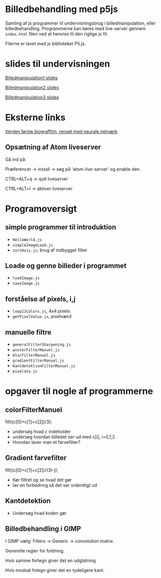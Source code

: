 # Billedbehandling med p5js
Samling af js programmer til undervisningsbrug i billedmanipulation, eller billedbehandling. Programmerne kan køres med live-server gennem `index.html` filen ved at henvise til den rigtige js fil.

Filerne er lavet med js biblioteket P5.js.

# slides til undervisningen
[Billedmanipulation1 slides](https://drive.google.com/open?id=1wM5pYU8eP08tujXp0M8mXqXdc9tLOkgLNUVAJqtBMC8)

[Billedmanipulation2 slides](https://drive.google.com/open?id=1fPLhh2m5WEBlbgeCrJ2RMZLczG5zBS4olBct83mYDsc)

[Billedmanipulation3 slides](https://drive.google.com/open?id=1BeQpWCXfe0y37lRzftKbN7Sgs3_KrUnRzLoD5M9uwK4)

# Eksterne links
[Verden første biograffilm, renset med neurale netværk](https://www.digg.com/2020/arrival-train-la-ciotat-upscaled?fbclid=IwAR3bCpLX0sIkNvhxPS7i8quwEmbEHXKBScwYMc5FR-L-sOh3lbNUwr_k4r0)

## Opsætning af Atom liveserver
Gå ind på:

Præferencer -> install -> søg på 'atom-live-server' og enable den.

CTRL+ALT+q -> quit liveserver

CTRL+ALT+l -> aktiver liveserver


# Programoversigt
## simple programmer til introduktion
* `HelloWorld.js`
* `simpleImageLoad.js`
* `sortHvis.js`, brug af indbygget filter

## Loade og genne billeder i programmet
* `loadImage.js`
* `saveImage.js`

## forståelse af pixels, i,j
* `loopIJColors.js`, 4x4 pixels
* `getPixelValue.js`, pixelværd

## manuelle filtre
* `generalFilterSharpening.js`
* `posterFilterManuel.js`
* `blurFilterManuel.js`
* `gradientFilterManuel.js`
* `KantdetektionFilterManuel.js`
* `pixelate.js`


# opgaver til nogle af programmerne

## colorFilterManuel
fill((c[0]+c[1]+c[2])/3);

* undersøg hvad c indeholder
* undersøg hvordan billedet ser ud med c[i], i=0,1,2
* Hvordan laver man et farvefilter?

## Gradient farvefilter
fill((c[0]+c[1]+c[2])/(3)-j);

* Kør filtret og se hvad det gør
* lav en forbedring så det ser ordentligt ud

## Kantdetektion

* Undersøg hvad koden gør

## Billedbehandling i GIMP
I GIMP vælg: Filters -> Generic -> convolution matrix.

Generelle regler for foldning.

Hvis samme fortegn giver det en udglatning

Hvis modsat fotegn giver det en tydeligere kant.
